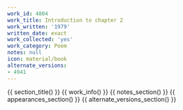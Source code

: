 ```yaml
---
work_id: 4804
work_title: Introduction to chapter 2
work_written: '1979'
written_date: exact
work_collected: 'yes'
work_category: Poem
notes: null
icon: material/book
alternate_versions:
- 4941
---
```


{{ section_title() }}
{{ work_info() }}
{{ notes_section() }}
{{ appearances_section() }}
{{ alternate_versions_section() }}